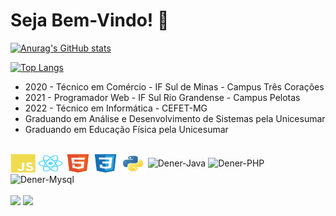 <h1>Seja Bem-Vindo! 👋</h1>

[![Anurag's GitHub stats](https://github-readme-stats.vercel.app/api?username=denerdd7)](https://github.com/denerdd7/denerdd7)

[![Top Langs](https://github-readme-stats.vercel.app/api/top-langs/?username=denerdd7&langs_count=8)](https://github.com/denerdd7/denerdd7)

- 2020 - Técnico em Comércio - IF Sul de Minas - Campus Três Corações
- 2021 - Programador Web - IF Sul Rio Grandense - Campus Pelotas
- 2022 - Técnico em Informática - CEFET-MG 
- Graduando em Análise e Desenvolvimento de Sistemas pela Unicesumar
- Graduando em Educação Física pela Unicesumar

<div style="display: inline_block"><br>
  <img align="center" alt="Dener-Js" height="30" width="40" src="https://raw.githubusercontent.com/devicons/devicon/master/icons/javascript/javascript-plain.svg">
  <img align="center" alt="Dener-React" height="30" width="40" src="https://raw.githubusercontent.com/devicons/devicon/master/icons/react/react-original.svg">
  <img align="center" alt="Dener-HTML" height="30" width="40" src="https://raw.githubusercontent.com/devicons/devicon/master/icons/html5/html5-original.svg">
  <img align="center" alt="Dener-CSS" height="30" width="40" src="https://raw.githubusercontent.com/devicons/devicon/master/icons/css3/css3-original.svg">
  <img align="center" alt="Dener-Python" height="30" width="40" src="https://raw.githubusercontent.com/devicons/devicon/master/icons/python/python-original.svg">
  <img align="center" alt="Dener-Java" height="40" width="50" src="https://cdn.jsdelivr.net/gh/devicons/devicon/icons/java/java-original-wordmark.svg">
  <img align="center" alt="Dener-PHP" height="40" width="50" src="https://cdn.jsdelivr.net/gh/devicons/devicon/icons/php/php-original.svg">
  <img align="center" alt="Dener-Mysql" height="40" width="50" src="https://cdn.jsdelivr.net/gh/devicons/devicon/icons/mysql/mysql-original-wordmark.svg">
</div>

<div style="display: inline_block"><br>
  <a href = "mailto:denerrdr7@gmail.com"><img src="https://img.shields.io/badge/-Gmail-%23333?style=for-the-badge&logo=gmail&logoColor=white" target="_blank"></a>
  <a href="https://br.linkedin.com/in/dener-rodrigues" target="_blank"><img src="https://img.shields.io/badge/-LinkedIn-%230077B5?style=for-the-badge&logo=linkedin&logoColor=white" target="_blank"></a> 
</div>

